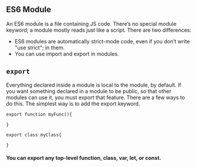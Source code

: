 ## ES6 Module
An ES6 module is a file containing JS code. There’s no special module keyword; a module mostly reads just like a script.
There are two differences:
* ES6 modules are automatically strict-mode code, even if you don’t write "use strict"; in them.
* You can use import and export in modules.

## `export`
Everything declared inside a module is local to the module, by default. If you want something declared in a module to be public, 
so that other modules can use it, you must export that feature. There are a few ways to do this. The simplest way is to add the export keyword.
```
export function myFunc(){

}

export class myClass{

}
```
#### You can export any top-level function, class, var, let, or const.

